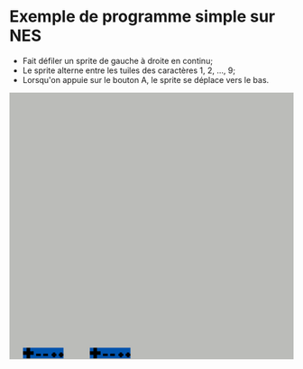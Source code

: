 # Exemple de programme simple sur NES

- Fait défiler un sprite de gauche à droite en continu;
- Le sprite alterne entre les tuiles des caractères 1, 2, ..., 9;
- Lorsqu'on appuie sur le bouton A, le sprite se déplace vers le bas.

![Aperçu du programme](./.apercu.gif)
